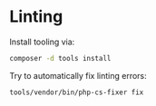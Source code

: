 # Linting

Install tooling via:

```bash
composer -d tools install
```

Try to automatically fix linting errors:

```bash
tools/vendor/bin/php-cs-fixer fix
```